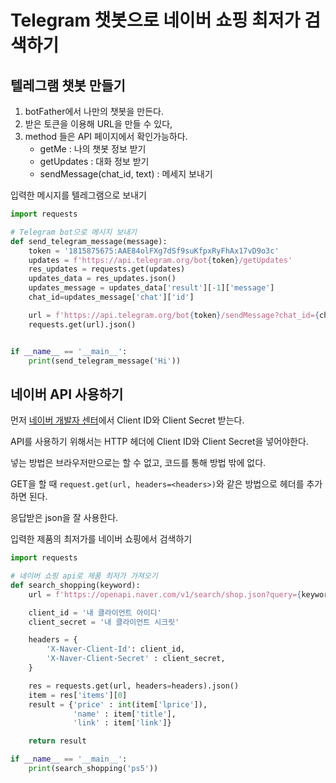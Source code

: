 # Telegram 챗봇으로 네이버 쇼핑 최저가 검색하기



## 텔레그램 챗봇 만들기

1. botFather에서 나만의 챗봇을 만든다.
2. 받은 토큰을 이용해 URL을 만들 수 있다,
3. method 들은 API 페이지에서 확인가능하다.
   - getMe : 나의 챗봇 정보 받기
   - getUpdates : 대화 정보 받기
   - sendMessage(chat_id, text) : 메세지 보내기



입력한 메시지를 텔레그램으로 보내기

```python
import requests

# Telegram bot으로 메시지 보내기
def send_telegram_message(message):
    token = '1815875675:AAE84olFXg7dSf9suKfpxRyFhAx17vD9o3c'
    updates = f'https://api.telegram.org/bot{token}/getUpdates'
    res_updates = requests.get(updates)
    updates_data = res_updates.json()
    updates_message = updates_data['result'][-1]['message']
    chat_id=updates_message['chat']['id']

    url = f'https://api.telegram.org/bot{token}/sendMessage?chat_id={chat_id}&text={message}'
    requests.get(url).json()


if __name__ == '__main__':
    print(send_telegram_message('Hi'))
```





## 네이버 API 사용하기

먼저 [네이버 개발자 센터](https://developers.naver.com/)에서  Client ID와 Client Secret 받는다.

API를 사용하기 위해서는 HTTP 헤더에 Client ID와 Client Secret을 넣어야한다.

넣는 방법은 브라우저만으로는 할 수 없고, 코드를 통해 방법 밖에 없다.

GET을 할 때 `request.get(url, headers=<headers>)`와 같은 방법으로 헤더를 추가하면 된다.

응답받은 json을 잘 사용한다.



입력한 제품의 최저가를 네이버 쇼핑에서 검색하기

```python
import requests

# 네이버 쇼핑 api로 제품 최저가 가져오기
def search_shopping(keyword):
    url = f'https://openapi.naver.com/v1/search/shop.json?query={keyword}'

    client_id = '내 클라이언트 아이디'
    client_secret = '내 클라이언트 시크릿'

    headers = {
        'X-Naver-Client-Id': client_id,
        'X-Naver-Client-Secret' : client_secret,
    }

    res = requests.get(url, headers=headers).json()
    item = res['items'][0]
    result = {'price' : int(item['lprice']), 
              'name' : item['title'], 
              'link' : item['link']}

    return result

if __name__ == '__main__':
    print(search_shopping('ps5'))
```

